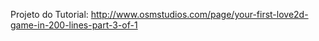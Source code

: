Projeto do Tutorial:
    http://www.osmstudios.com/page/your-first-love2d-game-in-200-lines-part-3-of-1